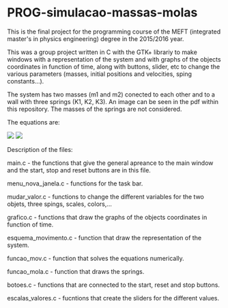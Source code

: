 # PROG-simulacao-massas-molas

This is the final project for the programming course of the MEFT (integrated master's in physics engineering) degree in the 2015/2016 year.

This was a group project written in C with the GTK+ librariy to make windows with a representation of the system and with graphs of the objects coordinates in function of time, along with buttons, slider, etc to change the various parameters (masses, initial positions and velocities, sping constants...).

The system has two masses (m1 and m2) conected to each other and to a wall with three springs (K1, K2, K3). An image can be seen in the pdf within this repository. The masses of the springs are not considered.

The equations are:

<img src="https://latex.codecogs.com/png.latex?L=\frac{1}{2}m_1\dot{x}_1^2+\frac{1}{2}m_2\dot{x_2}_2^2-\frac{1}{2}K_1(x_1-l_1)^2-\frac{1}{2}K_2((x_2-x_1)-l_2)^2-\frac{1}{2}K_3(x_1-x_2+L-l_3)^2 " />

<img src="https://latex.codecogs.com/png.latex? \frac{d}{dt}" />

Description of the files:

main.c - the functions that give the general apreance to the main window and the start, stop and reset buttons are in this file.

menu_nova_janela.c - functions for the task bar.

mudar_valor.c - functions to change the different variables for the two objets, three spings, scales, colors,...

grafico.c - functions that draw the graphs of the objects coordinates in function of time.

esquema_movimento.c - function that draw the representation of the system.

funcao_mov.c - function that solves the equations numerically.

funcao_mola.c - function that draws the springs.

botoes.c - functions that are connected to the start, reset and stop buttons.

escalas_valores.c - fucntions that create the sliders for the different values.



